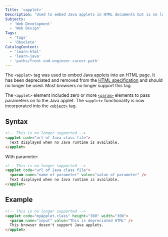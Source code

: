```yaml
---
Title: '<applet>'
Description: 'Used to embed Java applets in HTML documents but is no longer supported.'
Subjects:
  - 'Web Development'
  - 'Web Design'
Tags:
  - 'Tags'
  - 'Obsolete'
CatalogContent:
  - 'learn-html'
  - 'learn-java'
  - 'paths/front-end-engineer-career-path'
---
```


The `<applet>` tag was used to embed Java applets into an HTML page. It has been depreciated and removed from the [HTML specification](https://html.spec.whatwg.org/) and should no longer be used. Most browsers no longer support this tag.

The `<applet>` element included zero or more [`<param>`](https://www.codecademy.com/resources/docs/html/tags/param) elements to pass parameters on to the Java applet. The `<applet>` functionality is now incorporated into the [`<object>`](https://www.codecademy.com/resources/docs/html/tags/object) tag.

## Syntax

```html
<!-- This is no longer supported -->
<applet code="url of Java class file">
  Text displayed when no Java runtime is available.
</applet>
```

With parameter:

```html
<!-- This is no longer supported -->
<applet code="url of Java class file">
  <param name="name of parameter" value="value of parameter" />
  Text displayed when no Java runtime is available.
</applet>
```

## Example

```html
<!-- This is no longer supported -->
<applet code="myApplet.class" height="300" width="300">
  <param name="input" value="This is depreciated HTML" />
  This browser dosen't support Java applets.
</applet>
```
